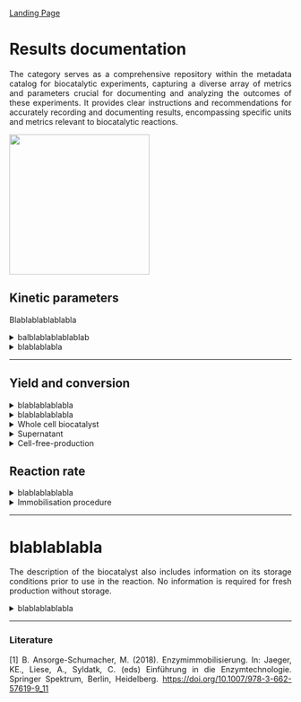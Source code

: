 [Landing Page](/Readme.md)

<div align="justify">

# Results documentation

The category serves as a comprehensive repository within the metadata catalog for biocatalytic experiments, capturing a diverse array of metrics and parameters crucial for documenting and analyzing the outcomes of these experiments. It provides clear instructions and recommendations for accurately recording and documenting results, encompassing specific units and metrics relevant to biocatalytic reactions.
 
<img src="https://github.com/DomMSNR/Strenda-biocatalysis/assets/106530250/9c81ca9b-ef03-4971-b875-b7420e83a94e" width="250">

## Kinetic parameters

Blablablablablabla

<details> <Summary>balblablablablablab</Summary>

### balbalablabl

blablablablbalb

- __name__
  - Type: string
  - Description: The name of the biocatalyst can be either generic based on the catalyzed reaction, for example, 'lipase' or more specifically by describing the genus and species, such as '_Bacillus amyloliquefaciens_ alpha-amylase'.

</details>

<details> <Summary>blablablabla</Summary>

### blablablabla

Important information to characterize the biocatalyst and to describe it clearly.

- __name__
  - Type: string
  - Description: The name of the biocatalyst can be either generic based on the catalyzed reaction, for example, 'lipase' or more specifically by describing the genus and species, such as '_Bacillus amyloliquefaciens_ alpha-amylase'.

<hr>

- __special_treatment__
  - Type: string
  - Description: If there are any other specific methods, procedures, characteristics or aspects related to the biocatalyst that are important for reproducibility and are not described by the aforementioned metadata,       they should be explained here.

</details>

<hr>

## Yield and conversion

<details> <Summary>blablablablabla</Summary>

### blablablablabla

The soluble enzyme refers to purified enzyme.

- __concentration__
  - Type: posfloat
  - Description: Concentration of the biocatalyst.
 
<hr>

- __special_treatment__
  - Type: string
  - Description: If there are any other specific methods, procedures, characteristics or aspects related to the biocatalyst that are important for reproducibility and are not described by the aforementioned metadata,       they should be explained here.
  
</details>

<details> <Summary>blablablablabla</Summary>
  
### balblablabla
- __cell_disruption_process__
  - Type: string
  - Description: Cell disruption processes and methods include various techniques such as mechanical disruption (e.g., grinding, homogenization, ultrasonication, french press), chemical disruption (e.g., detergents, enzymes), physical techniques (e.g., electroporation, high-pressure homogenization, thermal treatment) to break cell walls and release cell contents.

 <hr>

- __special_treatment__
  - Type: string
  - Description: If there are any other specific methods, procedures, characteristics or aspects related to the biocatalyst that are important for reproducibility and are not described by the aforementioned metadata,       they should be explained here.

</details>

<details> <Summary>Whole cell biocatalyst</Summary>

### blablablablabla

- __harvesting_method__
  - Type: string
  - Description: In biotechnological processes, there are various methods for harvesting cells, including centrifugation, filtration, precipitation, etc.
 
 <hr>

- __special_treatment__
  - Type: string
  - Description: If there are any other specific methods, procedures, characteristics or aspects related to the biocatalyst that are important for reproducibility and are not described by the aforementioned metadata,       they should be explained here.

</details>

<details> <Summary>Supernatant</Summary>

### blablablablabla

- __separation_method__
  - Type: string
  - Description: There are various methods to separate the supernatant from the cells, common methods include centrifugation, filtration, sedimentation, etc.
 
 <hr>

- __special_treatment__
  - Type: string
  - Description: If there are any other specific methods, procedures, characteristics or aspects related to the biocatalyst that are important for reproducibility and are not described by the aforementioned metadata,       they should be explained here.

</details>

<details> <Summary>Cell-free-production</Summary>

### blablablablabla

Cell-free enzyme production or gene expression refers to a process where the synthesis of the biocatalyst occurs outside of living cells. This technique involves extracting cellular components, such as ribosomes, DNA, RNA, and other necessary cellular machinery, and using them in a controlled environment (usually in vitro) to produce proteins or enzymes.

- __source_of_cellfree_extract__
  - Type: string
  - Description: Specifiy the organism or cell type from which the cell-free extract is derived (e.g., by describing the genus and species). These could be bacterial, plant, animal, or another sources. If available, reference can be made to an appropriate database entry.
 
<hr>

- __special_treatment__
  - Type: string
  - Description: If there are any other specific methods, procedures, characteristics or aspects related to the biocatalyst that are important for reproducibility and are not described by the aforementioned metadata,       they should be explained here.

</details>


## Reaction rate

<details> <Summary>blablablablabla</Summary>

### blablablabla

- __purification_method__
  - Type: string
  - Description: The purification methods can vary depending on whether it involves whole cells or free enzymes. In the case of whole cells, methods such as centrifugation, filtration, or flow cytometry can be              employed. In the case of free enzymes, methods like cell lysis, filtration, chromatography, and precipitation, among others, may be used.

<hr>

- __special_treatment__
  - Type: string
  - Description: If there are any other specific methods, procedures, characteristics or aspects related to the biocatalyst that are important for reproducibility and are not described by the aforementioned metadata,       they should be explained here.

</details>

<details> <Summary>Immobilisation procedure</Summary>

### blablablabla

- __biocatalyst__
  - Type: string
  - Description: When it comes to the immobilization method, it is also important to mention how the biocatalyst to be immobilized is present (for example, as a purified enzyme, or as a crude cell extract, etc.).

- __immobilisation_method__
  - Type: string
  - Description: Specify further details regarding the immobilisation method of the enzyme. For a comprehensive report around the technical key data of the immobilization process or method, see literature for further              information, e.g. [Ansorge-Schumacher _et_ _al._<sup>1</sup>](https://doi.org/10.1007/978-3-662-57619-9_11) 

<hr>

- __special_treatment__
  - Type: string
  - Description: If there are any other specific methods, procedures, characteristics or aspects related to the biocatalyst that are important for reproducibility and are not described by the aforementioned metadata,       they should be explained here.

</details>

<hr>

# blablablabla
The description of the biocatalyst also includes information on its storage conditions prior to use in the reaction. No information is required for fresh production without storage.

<details> <Summary>blablablablabla</Summary>

### blablablabla

- __temperature__
  - Type: float
  - Description: The temperature at which the reactant is stored.

<hr>
 
- __special_treatment__
  - Type: string
  - Description: If there are any other specific characteristics or aspects related to the biocatalyst that are important for reproducibility and are not described by the aforementioned metadata, they should be             explained here.


</details>

<hr>

### Literature

[1] B. Ansorge-Schumacher, M. (2018). Enzymimmobilisierung. In: Jaeger, KE., Liese, A., Syldatk, C. (eds) Einführung in die Enzymtechnologie. Springer Spektrum, Berlin, Heidelberg. https://doi.org/10.1007/978-3-662-57619-9_11


</div>
